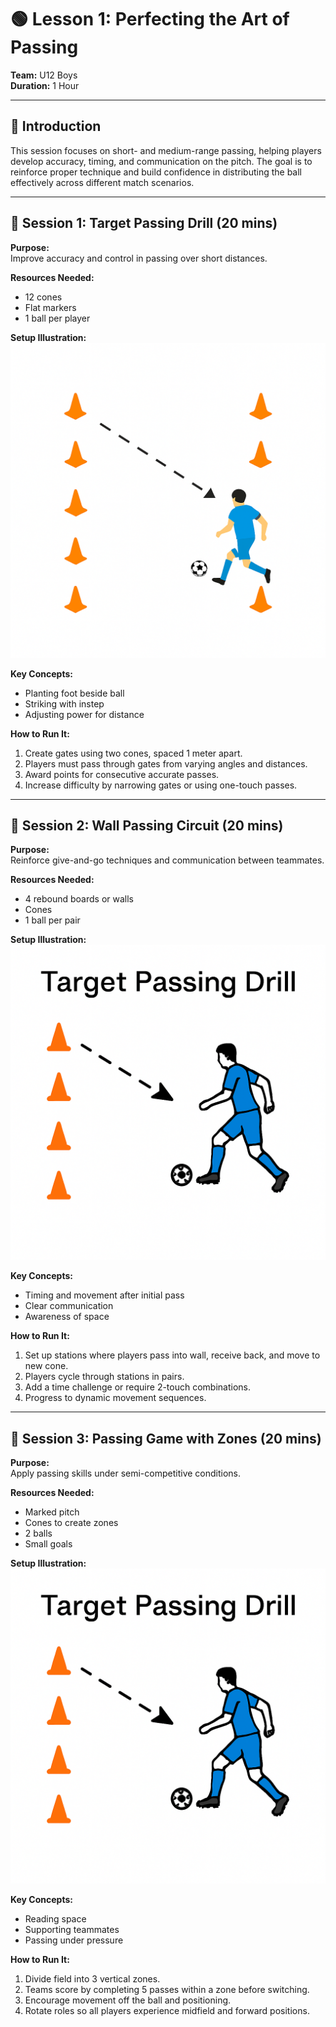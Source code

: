 # 🟢 Lesson 1: Perfecting the Art of Passing  
**Team:** U12 Boys  
**Duration:** 1 Hour  

---

## 🌟 Introduction  
This session focuses on short- and medium-range passing, helping players develop accuracy, timing, and communication on the pitch. The goal is to reinforce proper technique and build confidence in distributing the ball effectively across different match scenarios.

---

## 🔹 Session 1: Target Passing Drill (20 mins)  

**Purpose:**  
Improve accuracy and control in passing over short distances.  

**Resources Needed:**  
- 12 cones  
- Flat markers  
- 1 ball per player  

**Setup Illustration:**  
![Target Passing Drill](images/session1.png)  

**Key Concepts:**  
- Planting foot beside ball  
- Striking with instep  
- Adjusting power for distance  

**How to Run It:**  
1. Create gates using two cones, spaced 1 meter apart.  
2. Players must pass through gates from varying angles and distances.  
3. Award points for consecutive accurate passes.  
4. Increase difficulty by narrowing gates or using one-touch passes.

---

## 🔹 Session 2: Wall Passing Circuit (20 mins)  

**Purpose:**  
Reinforce give-and-go techniques and communication between teammates.  

**Resources Needed:**  
- 4 rebound boards or walls  
- Cones  
- 1 ball per pair  

**Setup Illustration:**  
![Wall Passing Circuit](images/session2.png)  

**Key Concepts:**  
- Timing and movement after initial pass  
- Clear communication  
- Awareness of space  

**How to Run It:**  
1. Set up stations where players pass into wall, receive back, and move to new cone.  
2. Players cycle through stations in pairs.  
3. Add a time challenge or require 2-touch combinations.  
4. Progress to dynamic movement sequences.

---

## 🔹 Session 3: Passing Game with Zones (20 mins)  

**Purpose:**  
Apply passing skills under semi-competitive conditions.  

**Resources Needed:**  
- Marked pitch  
- Cones to create zones  
- 2 balls  
- Small goals  

**Setup Illustration:**  
![Passing Game with Zones](images/session3.png)  

**Key Concepts:**  
- Reading space  
- Supporting teammates  
- Passing under pressure  

**How to Run It:**  
1. Divide field into 3 vertical zones.  
2. Teams score by completing 5 passes within a zone before switching.  
3. Encourage movement off the ball and positioning.  
4. Rotate roles so all players experience midfield and forward positions.
